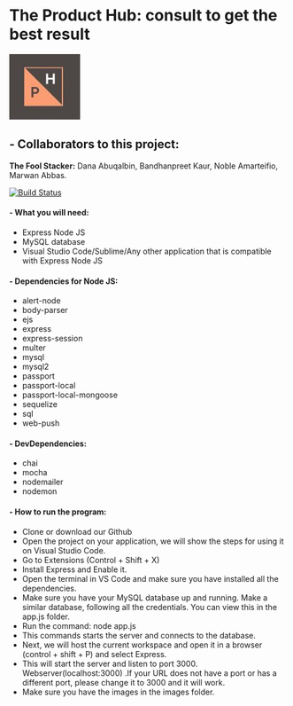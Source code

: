 # The Product Hub: consult to get the best result
![alt text](https://github.com/WSU-4110/The-Product-Hub/blob/master/images/logo1.jpeg "Logo")
## - Collaborators to this project:
**The Fool Stacker:**
Dana Abuqalbin, Bandhanpreet Kaur, Noble Amarteifio, Marwan Abbas.

[![Build Status](https://travis-ci.org/WSU-4110/The-Product-Hub.svg?branch=master)](https://travis-ci.org/WSU-4110/The-Product-Hub)

#### - What you will need:

- Express Node JS
- MySQL database
- Visual Studio Code/Sublime/Any other application that is compatible with Express Node JS

#### - Dependencies for Node JS:

- alert-node
- body-parser
- ejs
- express
- express-session
- multer
- mysql
- mysql2
- passport
- passport-local
- passport-local-mongoose
- sequelize
- sql
- web-push

#### - DevDependencies:

- chai
- mocha
- nodemailer
- nodemon

#### - How to run the program:

- Clone or download our Github
- Open the project on your application, we will show the steps for using it on Visual Studio Code.
- Go to Extensions (Control + Shift + X)
- Install Express and Enable it.
- Open the terminal in VS Code and make sure you have installed all the dependencies.
- Make sure you have your MySQL database up and running. Make a similar database, following all the credentials. You can view this in the app.js folder.
- Run the command: node app.js
- This commands starts the server and connects to the database.
- Next, we will host the current workspace and open it in a browser (control + shift + P) and select Express.
- This will start the server and listen to port 3000. Webserver(localhost:3000) .If your URL does not have a port or has a different port, please change it to 3000 and it will work.
- Make sure you have the images in the images folder.
